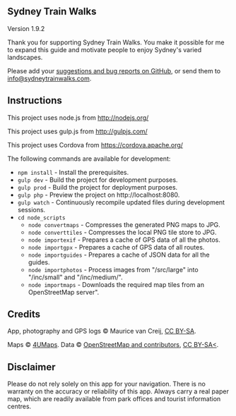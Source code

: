 ## Sydney Train Walks

Version 1.9.2

Thank you for supporting Sydney Train Walks. You make it possible for me to expand this guide and motivate people to enjoy Sydney's varied landscapes.

Please add your [suggestions and bug reports on GitHub](https://github.com/WoollyMittens/sydneytrainwalks-web-app/issues), or send them to [info@sydneytrainwalks.com](mailto:info@sydneytrainwalks.com).

## Instructions

This project uses node.js from http://nodejs.org/

This project uses gulp.js from http://gulpjs.com/

This project uses Cordova from https://cordova.apache.org/

The following commands are available for development:
+ `npm install` - Install the prerequisites.
+ `gulp dev` - Build the project for development purposes.
+ `gulp prod` - Build the project for deployment purposes.
+ `gulp php` - Preview the project on http://localhost:8080.
+ `gulp watch` - Continuously recompile updated files during development sessions.
+ `cd node_scripts`
  + `node convertmaps` - Compresses the generated PNG maps to JPG.
  + `node converttiles` - Compresses the local PNG tile store to JPG.
  + `node importexif` - Prepares a cache of GPS data of all the photos.
  + `node importgpx` - Prepares a cache of GPS data of all routes.
  + `node importguides` - Prepares a cache of JSON data for all the guides.
  + `node importphotos` - Process images from "/src/large" into "/inc/small" and "/inc/medium/".
  + `node importmaps` - Downloads the required map tiles from an OpenStreetMap server".

## Credits

App, photography and GPS logs &copy; Maurice van Creij, [CC BY-SA](http://creativecommons.org/licenses/by-sa/2.0/).

Maps &copy; [4UMaps](http://www.4umaps.com/). Data &copy; [OpenStreetMap and contributors](http://www.openstreetmap.org/copyright), [CC BY-SA<](http://creativecommons.org/licenses/by-sa/2.0/).

## Disclaimer

Please do not rely solely on this app for your navigation. There is no warranty on the accuracy or reliability of this app. Always carry a real paper map, which are readily available from park offices and tourist information centres.

